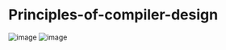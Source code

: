 # Principles-of-compiler-design
![image](https://user-images.githubusercontent.com/63101227/173145062-efc2d12e-56a6-49d0-9a59-abce00cb7fea.png)
![image](https://user-images.githubusercontent.com/63101227/173172889-81adf444-408e-4378-a1ab-acc28b720fee.png)
